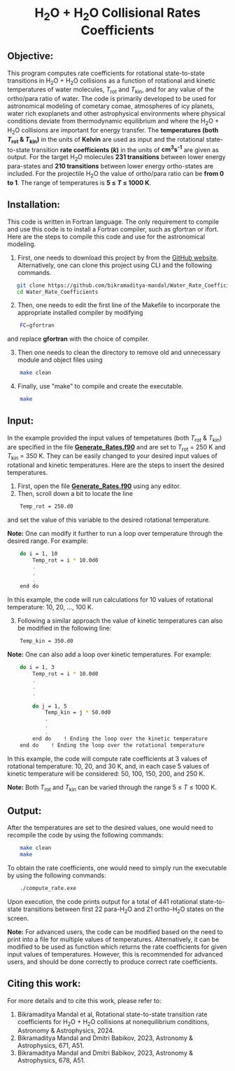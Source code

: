 <h1 align="center">H<sub>2</sub>O + H<sub>2</sub>O Collisional Rates Coefficients</h1>

## Objective:

This program computes rate coefficients for rotational state-to-state transitions in H<sub>2</sub>O + H<sub>2</sub>O collisions as a function of rotational and kinetic temperatures of water molecules, *T*<sub>rot</sub> and *T*<sub>kin</sub>, and for any value of the ortho/para ratio of water. The code is primarily developed to be used for astronomical modeling of cometary comae, atmospheres of icy planets, water rich exoplanets and other astrophysical environments where physical conditions deviate from thermodynamic equilibrium and where the H<sub>2</sub>O + H<sub>2</sub>O collisions are important for energy transfer. The **temperatures (both *T*<sub>rot</sub> & *T*<sub>kin</sub>)** in the units of **Kelvin** are used as input and the rotational state-to-state transition **rate coefficients (*k*)** in the units of **cm<sup>3</sup>s<sup>-1</sup>** are given as output. For the target H<sub>2</sub>O molecules **231 transitions** between lower energy para-states and **210 transitions** between lower energy ortho-states are included. For the projectile H<sub>2</sub>O the value of ortho/para ratio can be **from 0 to 1**. The range of temperatures is **5 ≤ *T* ≤ 1000 K**.

## Installation:

This code is written in Fortran language. The only requirement to compile and use this code is to install a Fortran compiler, such as gfortran or ifort. Here are the steps to compile this code and use for the astronomical modeling.

1. First, one needs to download this project by from the [GitHub website](https://github.com/bikramaditya-mandal/Water_Rate_Coefficients.git). Alternatively, one can clone this project using CLI and the following commands.

```sh
   git clone https://github.com/bikramaditya-mandal/Water_Rate_Coefficients.git
   cd Water_Rate_Coefficients
```

2. Then, one needs to edit the first line of the Makefile to incorporate the appropriate installed compiler by modifying 

```sh
    FC=gfortran
```

and  replace **gfortran** with the choice of compiler.

3. Then one needs to clean the directory to remove old and unnecessary module and object files using 

```sh
    make clean
```

4. Finally, use "make" to compile and create the executable.
```sh
    make
```

## Input:

In the example provided the input values of tempetatures (both *T*<sub>rot</sub> & *T*<sub>kin</sub>) are specified in the file [**Generate_Rates.f90**](Generate_Rates.f90) and are set to *T*<sub>rot</sub> = 250 K and *T*<sub>kin</sub> = 350 K. They can be easily changed to your desired input values of  rotational and kinetic temperatures. Here are the steps to insert the desired temperatures.

1. First, open the file [**Generate_Rates.f90**](Generate_Rates.f90) using any editor.
2. Then, scroll down a bit to locate the line

```sh
    Temp_rot = 250.d0
```

and set the value of this variable to the desired rotational temperature.

**Note:** One can modify it further to run a loop over temperature through the desired range. For example:

```sh
    do i = 1, 10
        Temp_rot = i * 10.0d0
        .
        .
        .
    end do
```

In this example, the code will run calculations for 10 values of rotational temperature: 10, 20, ..., 100 K.

3. Following a similar approach the value of kinetic temperatures can also be modified in the following line:

```sh
    Temp_kin = 350.d0
```

**Note:** One can also add a loop over kinetic temperatures. For example:

```sh
    do i = 1, 3
        Temp_rot = i * 10.0d0
        .
        .
        .

        do j = 1, 5
            Temp_kin = j * 50.0d0
            .
            .
            .
        end do    ! Ending the loop over the kinetic temperature
    end do    ! Ending the loop over the rotational temperature
```

In this example, the code will compute rate coefficients at 3 values of rotational temperature: 10, 20, and 30 K, and, in each case 5 values of kinetic temperature will be considered: 50, 100, 150, 200, and 250 K. 

**Note:** Both *T*<sub>rot</sub> and *T*<sub>kin</sub> can be varied through the range 5 ≤ *T* ≤ 1000 K.

## Output:

After the temperatures are set to the desired values, one would need to recompile the code by using the following commands:

```sh
    make clean
    make
```

To obtain the rate coefficients, one would need to simply run the executable by using the following commands:

```sh
    ./compute_rate.exe
```

Upon execution, the code prints output for a total of 441 rotational state-to-state transitions between first 22 para-H<sub>2</sub>O and 21 ortho-H<sub>2</sub>O states on the screen.

**Note:** For advanced users, the code can be modified based on the need to print into a file for multiple values of temperatures. Alternatively, it can be modified to be used as function which returns the rate coefficients for given input values of temperatures. However, this is recommended for advanced users, and should be done correctly to produce correct rate coefficients.

## Citing this work:

For more details and to cite this work, please refer to:
1. Bikramaditya Mandal et al, Rotational state-to-state transition rate coefficients for H<sub>2</sub>O + H<sub>2</sub>O collisions at nonequilibrium conditions, Astronomy & Astrophysics, 2024.
2. Bikramaditya Mandal and Dmitri Babikov, 2023, Astronomy & Astrophysics, 671, A51.
3. Bikramaditya Mandal and Dmitri Babikov, 2023, Astronomy & Astrophysics, 678, A51.
 



